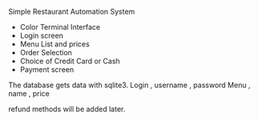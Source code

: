 Simple Restaurant Automation System
- Color Terminal Interface
- Login screen
- Menu List and prices
- Order Selection
- Choice of Credit Card or Cash
- Payment screen

The database gets data with sqlite3.
Login , username , password
Menu  , name , price

refund methods will be added later.
